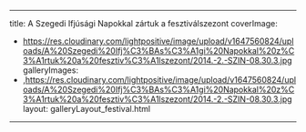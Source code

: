 
---
title: A Szegedi Ifjúsági Napokkal zártuk a fesztiválszezont
coverImage:
  - https://res.cloudinary.com/lightpositive/image/upload/v1647560824/uploads/A%20Szegedi%20Ifj%C3%BAs%C3%A1gi%20Napokkal%20z%C3%A1rtuk%20a%20fesztiv%C3%A1lszezont/2014.-2.-SZIN-08.30.3.jpg
galleryImages:
   - ,https://res.cloudinary.com/lightpositive/image/upload/v1647560824/uploads/A%20Szegedi%20Ifj%C3%BAs%C3%A1gi%20Napokkal%20z%C3%A1rtuk%20a%20fesztiv%C3%A1lszezont/2014.-2.-SZIN-08.30.3.jpg
layout: galleryLayout_festival.html
---
